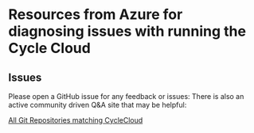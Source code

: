 # Resources from Azure for diagnosing issues with running the Cycle Cloud 

## Issues

Please open a GitHub issue for any feedback or issues: 
There is also an active community driven Q&A site that may be helpful: 

<a href="https://github.com/Azure?q=cyclecloud">All Git Repositories matching CycleCloud</a>
